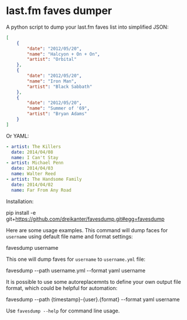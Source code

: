# last.fm faves dumper

A python script to dump your last.fm faves list into simplified JSON:

``` json
[
    {
        "date": "2012/05/20", 
        "name": "Halcyon + On + On", 
        "artist": "Orbital"
    }, 
    {
        "date": "2012/05/20", 
        "name": "Iron Man", 
        "artist": "Black Sabbath"
    }, 
    {
        "date": "2012/05/20", 
        "name": "Summer of '69", 
        "artist": "Bryan Adams"
    }
]
```

Or YAML:

``` yaml
- artist: The Killers
  date: 2014/04/08
  name: I Can't Stay
- artist: Michael Penn
  date: 2014/04/03
  name: Walter Reed
- artist: The Handsome Family
  date: 2014/04/02
  name: Far From Any Road
```

Installation:

  pip install -e git+https://github.com/dreikanter/favesdump.git#egg=favesdump

Here are some usage examples. This command will dump faces for `username` using default file name and format settings:

  favesdump username

This one will dump faves for `username` to `username.yml` file:

  favesdump --path username.yml --format yaml username

It is possible to use some autoreplacemnts to define your own output file format, which could be helpful for automation:

  favesdump --path {timestamp}-{user}.{format} --format yaml username

Use `favesdump --help` for command line usage.
